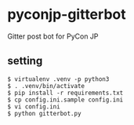 # pyconjp-gitterbot
Gitter post bot for PyCon JP

## setting

```
$ virtualenv .venv -p python3
$ . .venv/bin/activate
$ pip install -r requirements.txt
$ cp config.ini.sample config.ini
$ vi config.ini
$ python gitterbot.py
```
